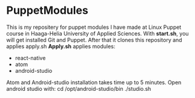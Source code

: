# PuppetModules
This is my repositery for puppet modules I have made at Linux Puppet course in Haaga-Helia University of Applied Sciences.
With **start.sh**, you will get installed Git and Puppet. After that it clones this repository and applies apply.sh
**Apply.sh** applies modules:
* react-native
* atom
* android-studio

Atom and Android-studio installation takes time up to 5 minutes. Open android studio with:
    cd /opt/android-studio/bin
    ./studio.sh


